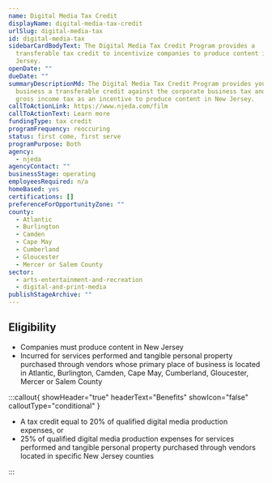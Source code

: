 ```yaml
---
name: Digital Media Tax Credit
displayName: digital-media-tax-credit
urlSlug: digital-media-tax
id: digital-media-tax
sidebarCardBodyText: The Digital Media Tax Credit Program provides a
  transferable tax credit to incentivize companies to produce content in New
  Jersey.
openDate: ""
dueDate: ""
summaryDescriptionMd: The Digital Media Tax Credit Program provides your
  business a transferable credit against the corporate business tax and the
  gross income tax as an incentive to produce content in New Jersey.
callToActionLink: https://www.njeda.com/film
callToActionText: Learn more
fundingType: tax credit
programFrequency: reoccuring
status: first come, first serve
programPurpose: Both
agency:
  - njeda
agencyContact: ""
businessStage: operating
employeesRequired: n/a
homeBased: yes
certifications: []
preferenceForOpportunityZone: ""
county:
  - Atlantic
  - Burlington
  - Camden
  - Cape May
  - Cumberland
  - Gloucester
  - Mercer or Salem County
sector:
  - arts-entertainment-and-recreation
  - digital-and-print-media
publishStageArchive: ""
---
```


## Eligibility

- Companies must produce content in New Jersey
- Incurred for services performed and tangible personal property purchased through vendors whose primary place of business is located in Atlantic, Burlington, Camden, Cape May, Cumberland, Gloucester, Mercer or Salem County

:::callout{ showHeader="true" headerText="Benefits" showIcon="false" calloutType="conditional" }

- A tax credit equal to 20% of qualified digital media production expenses, or
- 25% of qualified digital media production expenses for services performed and tangible personal property purchased through vendors located in specific New Jersey counties

:::
